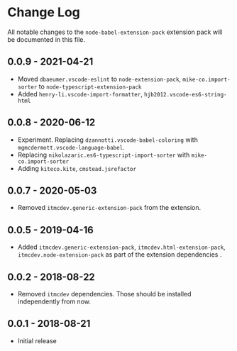 # Change Log

All notable changes to the `node-babel-extension-pack` extension pack will be documented in this file.

## 0.0.9 - 2021-04-21

- Moved `dbaeumer.vscode-eslint` to `node-extension-pack`, `mike-co.import-sorter` to `node-typescript-extension-pack`
- Added `henry-li.vscode-import-formatter`, `hjb2012.vscode-es6-string-html`

## 0.0.8 - 2020-06-12

- Experiment. Replacing `dzannotti.vscode-babel-coloring` with `mgmcdermott.vscode-language-babel`.
- Replacing `nikolazaric.es6-typescript-import-sorter` with `mike-co.import-sorter`
- Adding `kiteco.kite`, `cmstead.jsrefactor`

## 0.0.7 - 2020-05-03

- Removed `itmcdev.generic-extension-pack` from the extension.

## 0.0.5 - 2019-04-16

- Added `itmcdev.generic-extension-pack`, `itmcdev.html-extension-pack`, `itmcdev.node-extension-pack` as part of the extension dependencies .

## 0.0.2 - 2018-08-22

- Removed `itmcdev` dependencies. Those should be installed independently from now.

## 0.0.1 - 2018-08-21

- Initial release
